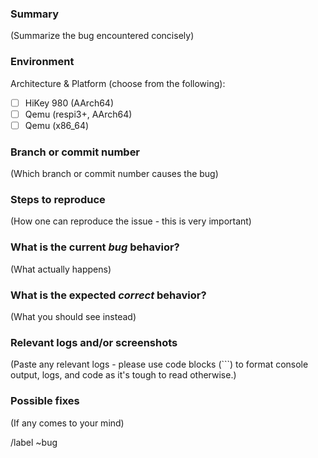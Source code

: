 <!---
Please read this!

Before opening a new issue, make sure you have a clean build on the latest master branch.

--->

### Summary

(Summarize the bug encountered concisely)

### Environment

Architecture & Platform (choose from the following):
- [ ] HiKey 980 (AArch64)
- [ ] Qemu (respi3+, AArch64)
- [ ] Qemu (x86_64)

### Branch or commit number

(Which branch or commit number causes the bug)

### Steps to reproduce

(How one can reproduce the issue - this is very important)

### What is the current *bug* behavior?

(What actually happens)

### What is the expected *correct* behavior?

(What you should see instead)

### Relevant logs and/or screenshots

(Paste any relevant logs - please use code blocks (```) to format console output,
logs, and code as it's tough to read otherwise.)

### Possible fixes

(If any comes to your mind)

/label ~bug
